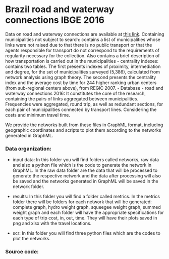 # Brazil road and waterway connections IBGE 2016

Data on road and waterway connections are available at [this link](https://www.ibge.gov.br/geociencias/organizacao-do-territorio/redes-e-fluxos-geograficos/15794-rodoviarias-e-hidroviarias?=&t=downloads). Containing municipalities not subject to
search: contains a list of municipalities whose links were not raised due to that there is no public transport or that the agents responsible for transport do not correspond to the requirements of regularity necessary for the collection. Also contains a brief description of how transportation is carried out in the municipalities - centrality indexes: contains two tables. The first presents indexes of proximity, intermediation and degree, for the set of municipalities surveyed (5,386), calculated from network analysis using graph theory. The second presents the centrality index and the average cost by time for 244 higher ranking urban centers (from sub-regional centers above), from REGIC 2007. - Database - road and waterway connections 2016: It constitutes the core of the research, containing the pairs of links aggregated between municipalities. Frequencies were aggregated, round trip, as well as redundant sections, for each pair of municipalities connected by transport lines. Considering the costs and minimum travel time.

We provide the networks built from these files in GraphML format, including geographic coordinates and scripts to plot them according to the networks generated in GraphML.
 
### Data organization: 
- input data: In this folder you will find folders called networks, raw data and also a python file which is the code to generate the network in GraphML. In the raw data folder are the data that will be processed to generate the respective network and the data after processing will also be saved and the networks generated in GraphML will be saved in the network folder.

- results: In this folder you will find a folder called metrics. In the metrics folder there will be folders for each network that will be generated: complete graph, hydro weight graph, squeegee weight graph, summed weight graph and each folder will have the appropriate specifications for each type of trip cost, in, out, time. They will have their plots saved in png and xlsx with the travel locations.

- scr: In this folder you will find three python files which are the codes to plot the networks.

### Source code:
